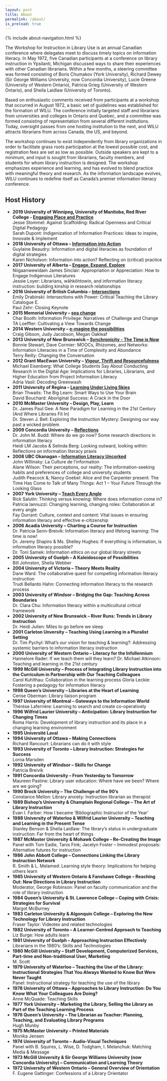 ```yaml
---
layout: post
title: About
permalink: /about/
is_preload: true
---
```


 {% include about-navigation.html %}


The Workshop for Instruction in Library Use is an annual Canadian conference where delegates meet to discuss timely topics on information literacy. In May 1972, five Canadian participants at a conference on library instruction in Ypsilanti, Michigan discussed ways to share their experiences with other Canadian librarians. Within a few months, a steering committee was formed consisting of Boris Chumakov (York University), Richard Dewey (Sir George Williams University, now Concordia University), Lucie Greene (University of Western Ontario), Patricia Grieg (University of Western Ontario), and Sheila Laidlaw (University of Toronto).

Based on enthusiastic comments received from participants at a workshop that occurred in August 1972, a basic set of guidelines was established for the formation of WILU. The conference initially targeted staff and librarians from universities and colleges in Ontario and Quebec, and a committee was formed consisting of representation from several different institutions. Today, oversight passes from one hosting institution to the next, and WILU attracts librarians from across Canada, the US, and beyond.

The workshop continues to exist independently from library organizations in order to facilitate grass roots participation at the lowest possible cost, and registration fees are set as low as possible. Outside speakers are kept to a minimum, and input is sought from librarians, faculty members, and students for whom library instruction is designed. The workshop emphasizes experience and learning, and has evolved to blend practice with meaningful theory and research. As the information landscape evolves, WILU continues to redefine itself as Canada’s premier information literacy conference.

## Host History

- **2019 University of Winnipeg, University of Manitoba, Red River College - [Engaging Place and Practice](http://wilu2019.ca/)**  
Jesse Stommel: Against Scaffolding: Radical Openness and Critical Digital Pedagogy  
Sarah Dupont: Indigenization of Information Practices: Ideas to inspire, Innovate & Implement
- **2018	University of Ottawa – [Information into Action](https://wilu2018.ca/)**  
Guylaine Beaudry: Information and digital literacies as foundation of digital strategies   
Karen Nicholson: Information into action? Reflecting on (critical) practice
- **2017  University of Alberta – [Engage, Expand, Explore](https://wilu2017.library.ualberta.ca/)**  
Niigaanwewidam James Sinclair: Appropriation or Appreciation: How to Engage Indigenous Literatures   
Jessie Loyer: Librarians, wâhkôhtowin, and information literacy instruction: building kinship in research relationships
- **2016  University of British Columbia – [Intersections](http://blogs.ubc.ca/wilu2016/)**  
Emily Drabinski: Intersections with Power: Critical Teaching the Library Catalogue E.   
Paul Zehr: Closing Keynote
- **2015	Memorial University – [sea change](https://wilu2015.wordpress.com/)**  
Char Booth: Information Privilege: Narratives of Challenge and Change  
TA Loeffler: Cultivating a View Towards Change
- **2014	Western University – [e-magine the possibilities](http://www.lib.uwo.ca/wilu2014/)**  
Craig Gibson, Judy Jacobson, Megan Oakleaf
- **2013 University of New Brunswick – [Synchronicity - The Time is Now](https://preserve.lib.unb.ca/wilu-2013/20180730201815/http://lib.unb.ca/WILU/)**  
Bonnie Stewart, Dave Cormier: MOOCs, Rhizomes, and Networks: Information Literacies in a Time of Complexity and Abundance  
Terry Reilly: Changing the Conversation
- **2012	Grant MacEwan University – [Vigour, Thrift and Resourcefulness](http://sites.macewan.ca/wilu2012/)**  
Michael Eisenberg: What College Students Say About Conducting Research in the Digital Age: Implications for Libraries, Librarians, and Higher Education from Project Information Literacy   
Adria Vasil: Decoding Greenwash
- **2011	University of Regina – [Learning Under Living Skies](http://epe.lac-bac.gc.ca/100/201/300/wilu/n40_2011/www2.uregina.ca/wilu2011/default.htm)**  
Brian Thwaits: The Big Learn: Smart Ways to Use Your Brain     
David Bouchard: Aboriginal Success: A Crack in the Door
- **2010	McMaster University – Design, Play, Learn**  
Dr. James Paul Gee: A New Paradigm for Learning in the 21st Century (And Where Libraries Fit In)    
Dr. Steven J. Bell: Exploring the Instruction Mystery: Designing our way past a wicked problem
- **2009	Concordia University – [Reflections](http://epe.lac-bac.gc.ca/100/201/300/wilu/n38_2009/library.concordia.ca/wilu2009/index-en.php)**  
Dr. John M. Budd: Where do we go now? Some research directions in information literacy     
Heidi LM Jacobs & Selinda Berg: Looking outward, looking within: Reflections on information literacy praxis
- **2008	UBC Okanagan – [Information Literacy Uncorked](http://www.library.ubc.ca/wilu2008/)**  
John Willinsky: La Culture de l’information    
Alane Wilson: Their perceptions, our reality: The information-seeking habits and preferences of college and university students     
Judith Peacock &; Nancy Goebel: Alice and the Carpenter present: The Time Has Come to Talk of Many Things: Act 1 – Your Future Through the Looking Glass
- **2007	York University – [Teach Every Angle](http://www.yorku.ca/wilu2007/)**  
Rick Salutin: Thinking versus knowing: Where does information come in?
Patricia Iannuzzi: Changing learning, changing roles: Collaboration at every angle     
Fay Durrant: Culture, context and content: Vital issues in ensuring information literacy and effective e-citizenship
- **2006	Acadia University – Charting a Course for Instruction**        
Dr. Patricia Senn-Breivik: Information literacy and lifelong learning: The time is now!    
Dr. Jeremy Shapiro & Ms. Shelley Hughes: If everything is information, is information literacy possible?     
Dr. Toni Samek: Information ethics on our global library streets
- **2005	University of Guelph – A Kaleidoscope of Possibilities**         
Bill Johnston, Sheila Webber
- **2004	University of Victoria – Theory Meets Reality**    
Dane Ward: The collaborative quest for compelling information literacy instruction      
Trudi Bellardo Hahn: Connecting information literacy to the research process
- **2003	University of Windsor – Bridging the Gap: Teaching Across Boundaries**    
Dr. Clara Chu: Information literacy within a multicultural critical framework
- **2002	University of New Brunswick – River Runs: Trends in Library Instruction**    
Dr. Heidi Julien: Miles to go before we sleep
- **2001	Carleton Unversity – Teaching Using Learning in a Pluralist Setting**    
Dr. Tim Pychyl: What’s our vision for teaching & learning?: Addressing systemic barriers to information literacy instruction
- **2000	University of Western Ontario – Literacy for the Infollennium**    
Hannelore Rader: If we teach them will they learn?
Dr. Michael Atkinson: Teaching and learning in the 21st century
- **1999	McGill University – Process of Integrating Library Instruction into the Curriculum in Partnership with Our Teaching Colleagues**    
Carol Kuhlthau: Collaboration in the learning process
Gloria Leckie: Fostering a pedagogy for information literacy
- **1998	Queen’s University – Libraries at the Heart of Learning**  
Cerise Oberman: Library liaison program
- **1997	University of Montreal – Gateways to the Information World**  
Thérèse Laferrière: Learning to search and create co-operatively
- **1996	Wilfrid Laurier University – Anticipation: Library Instruction for Changing Times**  
Roma Harris: Development of library instruction and its place in a changing learning environment
- **1995	Université Laval**
- **1994	University of Ottawa – Making Connections**  
Richard Rancourt: Librarians can do it with style
- **1993	University of Toronto – Library Instruction: Strategies for Success**  
Lorna Marsden
- **1992	University of Windsor – Skills for Change**  
Patricia Breivik
- **1991	Concordia University – From Yesterday to Tomorrow**  
Maureen Pastine: Library user education: Where have we been? Where are we going?
- **1990	Brock University – The Challenge of the 90’s**  
Constance Mellon: Library anxiety: Instruction librarian as therapist
- **1989	Bishop’s University & Champlain Regional College – The Art of Library Instruction**  
Evan I. Farber: How I became ‘Bibliographic Instructor of the Year’
- **1988	University of Waterloo & Wilfrid Laurier University – Teaching and Learning in the Present Tense**  
Stanley Benson & Sheila Laidlaw: The library’s status in undergraduate instruction: Far from the heart of things
- **1987	McMaster University & Mohawk College – Re-Creating the Image**  
Panel with Tom Eadie, Tanis Fink; Jacelyn Foster – Immodest proposals: Alternative futures for instruction
- **1986	John Abbott College – Connections Linking the Library Instruction Network**  
R. Smith & L. Melamed: Learning style theory: Implications for helping others learn
- **1985	University of Western Ontario & Fanshawe College – Reaching Out: New Directions in Library Instruction**  
Moderator, George Robinson: Panel on faculty communication and the role of library instruction
- **1984	Queen’s University & St. Lawrence College – Coping with Crisis: Strategies for Survival**  
Margot McBurney
- **1983	Carleton University & Algonquin College – Exploring the New Technology for Library Instruction**  
Fraser Taylor: Videotex and related technologies
- **1982	University of Toronto – A Learner-Centred Approach to Teaching**
Liz Burge: How adults learn
- **1981	University of Guelph – Approaching Instruction Effectively**  
Librarians in the 1980’s: Skills and Technologies
- **1980	McGill University – Staff Development, Computerized Services, Part-time and Non-traditional User, Marketing**  
M. Scott
- **1979	University of Waterloo – Teaching the Use of the Library: Instructional Strategies That You Always Wanted to Know But Were Never Taught**  
Panel: Instructional strategy for teaching the use of the library
- **1978	University of Ottawa – Approaches to Library Instruction: Do You Know What Your Colleagues Are Doing?**  
Anne McQuade: Teaching Skills
- **1977	York University – Marketing the Library, Selling the Library as Part of the Teaching Learning Process**
- **1976	Queen’s University – The Librarian as Teacher: Planning, Teaching, and Evaluating Library Programs**  
Hugh Munby
- **1975	McMaster University – Printed Materials**  
Monika Jensen
- **1974	University of Toronto – Audio-Visual Techniques**   
Panel with B. Squires, L. Wise, D. Todgham, I. Melanchuk: Matching Media & Message
- **1973	McGill University & Sir George Williams University (now Concordia University) – Communication and Learning Theory**
- **1972	University of Western Ontario – General Overview of Orientation**  
F. Eugene Gattinger: Confessions of a Library Orientator
